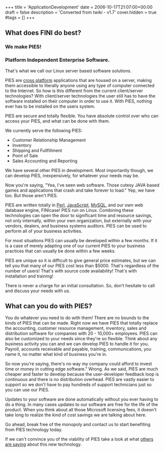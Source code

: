 +++
title = 'ApplicationDevelopment'
date = 2006-10-17T21:07:00+00:00
draft = false
description = 'Converted from twiki - v1.7'
cover.hidden = true
#tags = []
+++

## What does FINI do best?

### We make PIES!

### Platform Independent Enterprise Software.

That's what we call our Linux server based software solutions.

PIES are [cross platform](CrossPlatform) applications that are housed on
a server, making them accessible to literally anyone using any type of
computer connected to the Internet. So how is this different from the
current client/server technologies? With client/server technologies the
user still has to have the software installed on their computer in order
to use it. With PIES, nothing ever has to be installed on the users
system.

PIES are secure and totally flexible. You have absolute control over who
can access your PIES, and what can be done with them.

We currently serve the following PIES:

- Customer Relationship Management
- Inventory
- Shipping and Fullfillment
- Point of Sale
- Sales Accounting and Reporting

We have several other PIES in development. Most importantly though, we
can develop PIES, inexpensively, for whatever your needs may be.

Now you're saying, "Yea, I've seen web software. Those cutesy JAVA based
games and applications that crash and take forever to load." Yep, we
have too. But those aren't PIES.

PIES are written totally in [Perl](http://www.perl.com/),
[JavaScript](http://developer.mozilla.org/en/docs/Core_JavaScript_1.5_Guide),
[MySQL](http://www.mysql.com/), and our own web database engine,
FINIcase! PIES run on Linux. Combining these technologies can open the
door to significant time and resource savings, not only internally,
within your own organization, but externally with your vendors, dealers,
and business systems auditors. PIES can be used to perform all of your
business activities.

For most situations PIES can usually be developed within a few months.
If it is a case of merely adapting one of our current PIES to your
business practices that can usually be done within a few weeks.

PIES are unique so it is difficult to give general price estimates, but
we can tell you that many of our PIES cost less than $5000. That's
regardless of the number of users! That's with source code availability!
That's with installation and training!

There is never a charge for an initial consultation. So, don't hesitate
to call and discuss your needs with us.

## What can you do with PIES?

You do whatever you need to do with them! There are no bounds to the
kinds of PIES that can be made. Right now we have PIES that totally
replace the accounting, customer resource management, inventory, sales
and distribution software for companies with 20 - 10,000+ employees.
PIES can also be customized to your needs since they're so flexible.
Think about any business activity you can and we can develop PIES to
handle it for you. Payroll, accounts receivable and payable, training,
communications, you name it, no matter what kind of business you're in.

So now you're saying, there's no way my company could afford to invest
time or money in cutting edge software." Wrong. As we said, PIES are
much cheaper and faster to develop because the user-developer feedback
loop is continuous and there is no distribution overhead. PIES are
vastly easier to support so we don't have to pay hundreds of support
technicians just so you can use our PIES.

Updates to your software are done automatically without you ever having
to do a thing. In many cases updates to our software are free for the
life of the product. When you think about all those Microsoft licensing
fees, it doesn't take long to realize the kind of cost savings we are
talking about here.

Go ahead, break free of the monopoly and contact us to start benefiting
from PIES technology today.

If we can't convince you of the viability of PIES take a look at what
[others are saying](OthersSay) about this new technology.
